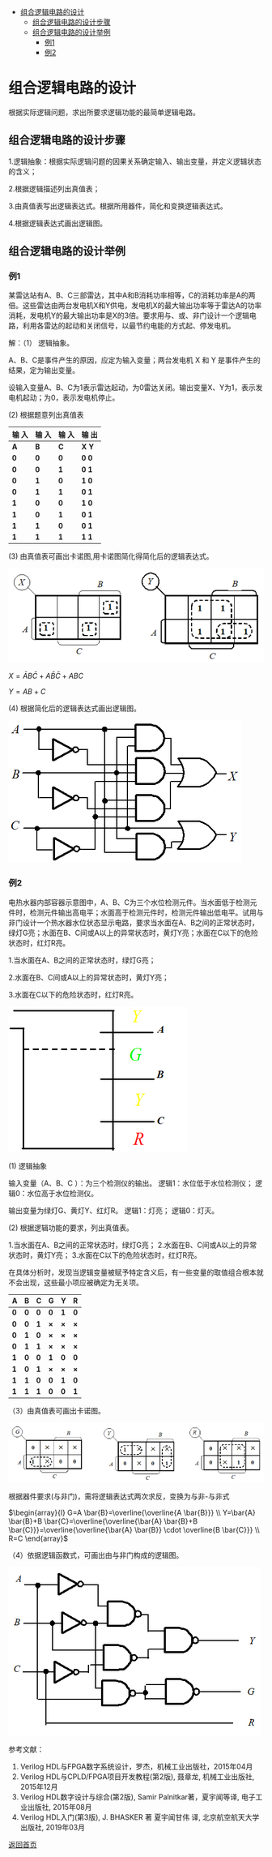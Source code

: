 - [组合逻辑电路的设计](#组合逻辑电路的设计)
  - [组合逻辑电路的设计步骤](#组合逻辑电路的设计步骤)
  - [组合逻辑电路的设计举例](#组合逻辑电路的设计举例)
    - [例1](#例1)
    - [例2](#例2)


# 组合逻辑电路的设计

根据实际逻辑问题，求出所要求逻辑功能的最简单逻辑电路。

## 组合逻辑电路的设计步骤 

1.逻辑抽象：根据实际逻辑问题的因果关系确定输入、输出变量，并定义逻辑状态的含义；

2.根据逻辑描述列出真值表；

3.由真值表写出逻辑表达式。根据所用器件，简化和变换逻辑表达式。

4.根据逻辑表达式画出逻辑图。

## 组合逻辑电路的设计举例 

### 例1

某雷达站有A、B、C三部雷达，其中A和B消耗功率相等，C的消耗功率是A的两倍。这些雷达由两台发电机X和Y供电，发电机X的最大输出功率等于雷达A的功率消耗，发电机Y的最大输出功率是X的3倍。要求用与、或、非门设计一个逻辑电路，利用各雷达的起动和关闭信号，以最节约电能的方式起、停发电机。

解：（1） 逻辑抽象。

A、B、C是事件产生的原因，应定为输入变量；两台发电机 X 和 Y 是事件产生的结果，定为输出变量。

设输入变量A、B、C为1表示雷达起动，为0雷达关闭。输出变量X、Y为1，表示发电机起动；为0，表示发电机停止。

 (2) 根据题意列出真值表

| **输 入** | **输 入** | **输 入** | **输 出**  |
| --------- | --------- | --------- | ---------- |
| **A**     | **B**     | **C**     | **X    Y** |
| **0**     | **0**     | **0**     | **0  0**   |
| **0**     | **0**     | **1**     | **0  1**   |
| **0**     | **1**     | **0**     | **1  0**   |
| **0**     | **1**     | **1**     | **0  1**   |
| **1**     | **0**     | **0**     | **1  0**   |
| **1**     | **0**     | **1**     | **0  1**   |
| **1**     | **1**     | **0**     | **0  1**   |
| **1**     | **1**     | **1**     | **1  1**   |

(3) 由真值表可画出卡诺图,用卡诺图简化得简化后的逻辑表达式。

![](https://raw.githubusercontent.com/timerring/picgo/master/picbed/image-20230113112119352.png)

$X=\bar{A} B \bar{C}+A \bar{B} \bar{C}+A B C$

$Y=A B+C$

(4) 根据简化后的逻辑表达式画出逻辑图。

![](https://raw.githubusercontent.com/timerring/picgo/master/picbed/image-20230113112209383.png)

### 例2

电热水器内部容器示意图中，A、B、C为三个水位检测元件。当水面低于检测元件时，检测元件输出高电平；水面高于检测元件时，检测元件输出低电平。试用与非门设计一个热水器水位状态显示电路，要求当水面在A、B之间的正常状态时，绿灯G亮；水面在B、C间或A以上的异常状态时，黄灯Y亮；水面在C以下的危险状态时，红灯R亮。

1.当水面在A、B之间的正常状态时，绿灯G亮；

2.水面在B、C间或A以上的异常状态时，黄灯Y亮；

3.水面在C以下的危险状态时，红灯R亮。

![](https://raw.githubusercontent.com/timerring/picgo/master/picbed/image-20230113112239815.png)

(1) 逻辑抽象

输入变量（A、B、C ）：为三个检测仪的输出。
逻辑1：水位低于水位检测仪；
逻辑0：水位高于水位检测仪。

输出变量为绿灯G、黄灯Y、红灯R。
逻辑1：灯亮；
逻辑0：灯灭。

(2) 根据逻辑功能的要求，列出真值表。

1.当水面在A、B之间的正常状态时，绿灯G亮；
2.水面在B、C间或A以上的异常状态时，黄灯Y亮；
3.水面在C以下的危险状态时，红灯R亮。

在具体分析时，发现当逻辑变量被赋予特定含义后，有一些变量的取值组合根本就不会出现，这些最小项应被确定为无关项。  

| **A** | **B** | **C** | **G** | **Y** | **R** |
| ----- | ----- | ----- | ----- | ----- | ----- |
| **0** | **0** | **0** | **0** | **1** | **0** |
| **0** | **0** | **1** | **×** | **×** | **×** |
| **0** | **1** | **0** | **×** | **×** | **×** |
| **0** | **1** | **1** | **×** | **×** | **×** |
| **1** | **0** | **0** | **1** | **0** | **0** |
| **1** | **0** | **1** | **×** | **×** | **×** |
| **1** | **1** | **0** | **0** | **1** | **0** |
| **1** | **1** | **1** | **0** | **0** | **1** |

（3）由真值表可画出卡诺图。

![](https://raw.githubusercontent.com/timerring/picgo/master/picbed/image-20230113112342570.png)

根据器件要求(与非门)，需将逻辑表达式两次求反，变换为与非-与非式

$\begin{array}{l}
G=A \bar{B}=\overline{\overline{A \bar{B}}} \\
Y=\bar{A} \bar{B}+B \bar{C}=\overline{\overline{\bar{A} \bar{B}+B \bar{C}}}=\overline{\overline{\bar{A} \bar{B}} \cdot \overline{B \bar{C}}} \\
R=C
\end{array}$

（4）依据逻辑函数式，可画出由与非门构成的逻辑图。 

![](https://raw.githubusercontent.com/timerring/picgo/master/picbed/image-20230113112427909.png)



参考文献：

1. Verilog HDL与FPGA数字系统设计，罗杰，机械工业出版社，2015年04月
2. Verilog HDL与CPLD/FPGA项目开发教程(第2版), 聂章龙, 机械工业出版社, 2015年12月
3. Verilog HDL数字设计与综合(第2版), Samir Palnitkar著，夏宇闻等译, 电子工业出版社, 2015年08月
4. Verilog HDL入门(第3版), J. BHASKER 著 夏宇闻甘伟 译, 北京航空航天大学出版社, 2019年03月



[返回首页](https://github.com/timerring/hardware-tutorial)